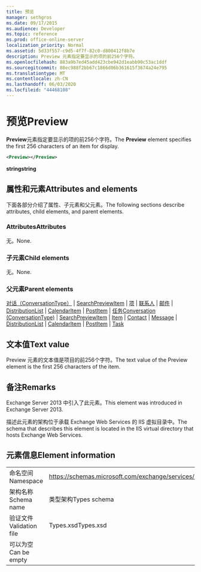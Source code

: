 ```yaml
---
title: 预览
manager: sethgros
ms.date: 09/17/2015
ms.audience: Developer
ms.topic: reference
ms.prod: office-online-server
localization_priority: Normal
ms.assetid: 5d33f557-c9d5-4f7f-82c0-d800412f8b7e
description: Preview 元素指定要显示的项的前256个字符。
ms.openlocfilehash: 883a9b7ed45add423cbe942d1eabb90c53ac1ddf
ms.sourcegitcommit: 88ec988f2bb67c1866d06b361615f3674a24e795
ms.translationtype: MT
ms.contentlocale: zh-CN
ms.lasthandoff: 06/03/2020
ms.locfileid: "44468108"
---
```

# <a name="preview"></a><span data-ttu-id="e0213-103">预览</span><span class="sxs-lookup"><span data-stu-id="e0213-103">Preview</span></span>

<span data-ttu-id="e0213-104">**Preview**元素指定要显示的项的前256个字符。</span><span class="sxs-lookup"><span data-stu-id="e0213-104">The **Preview** element specifies the first 256 characters of an item for display.</span></span> 
  
```XML
<Preview></Preview>
```

 <span data-ttu-id="e0213-105">**string**</span><span class="sxs-lookup"><span data-stu-id="e0213-105">**string**</span></span>
## <a name="attributes-and-elements"></a><span data-ttu-id="e0213-106">属性和元素</span><span class="sxs-lookup"><span data-stu-id="e0213-106">Attributes and elements</span></span>

<span data-ttu-id="e0213-107">下面各部分介绍了属性、子元素和父元素。</span><span class="sxs-lookup"><span data-stu-id="e0213-107">The following sections describe attributes, child elements, and parent elements.</span></span>
  
### <a name="attributes"></a><span data-ttu-id="e0213-108">Attributes</span><span class="sxs-lookup"><span data-stu-id="e0213-108">Attributes</span></span>

<span data-ttu-id="e0213-109">无。</span><span class="sxs-lookup"><span data-stu-id="e0213-109">None.</span></span>
  
### <a name="child-elements"></a><span data-ttu-id="e0213-110">子元素</span><span class="sxs-lookup"><span data-stu-id="e0213-110">Child elements</span></span>

<span data-ttu-id="e0213-111">无。</span><span class="sxs-lookup"><span data-stu-id="e0213-111">None.</span></span>
  
### <a name="parent-elements"></a><span data-ttu-id="e0213-112">父元素</span><span class="sxs-lookup"><span data-stu-id="e0213-112">Parent elements</span></span>

<span data-ttu-id="e0213-113">[对话（ConversationType）](conversation-conversationtype.md)  | [SearchPreviewItem](searchpreviewitem.md)  | [项](item.md)  | [联系人](contact.md)  | [邮件](message-ex15websvcsotherref.md)  | [DistributionList](distributionlist.md)  | [CalendarItem](calendaritem.md)  | [PostItem](postitem.md)  | [任务](task.md)</span><span class="sxs-lookup"><span data-stu-id="e0213-113">[Conversation (ConversationType)](conversation-conversationtype.md) | [SearchPreviewItem](searchpreviewitem.md) | [Item](item.md) | [Contact](contact.md) | [Message](message-ex15websvcsotherref.md) | [DistributionList](distributionlist.md) | [CalendarItem](calendaritem.md) | [PostItem](postitem.md) | [Task](task.md)</span></span>
  
## <a name="text-value"></a><span data-ttu-id="e0213-114">文本值</span><span class="sxs-lookup"><span data-stu-id="e0213-114">Text value</span></span>

<span data-ttu-id="e0213-115">Preview 元素的文本值是项目的前256个字符。</span><span class="sxs-lookup"><span data-stu-id="e0213-115">The text value of the Preview element is the first 256 characters of the item.</span></span>
  
## <a name="remarks"></a><span data-ttu-id="e0213-116">备注</span><span class="sxs-lookup"><span data-stu-id="e0213-116">Remarks</span></span>

<span data-ttu-id="e0213-117">Exchange Server 2013 中引入了此元素。</span><span class="sxs-lookup"><span data-stu-id="e0213-117">This element was introduced in Exchange Server 2013.</span></span>
  
<span data-ttu-id="e0213-118">描述此元素的架构位于承载 Exchange Web Services 的 IIS 虚拟目录中。</span><span class="sxs-lookup"><span data-stu-id="e0213-118">The schema that describes this element is located in the IIS virtual directory that hosts Exchange Web Services.</span></span>
  
## <a name="element-information"></a><span data-ttu-id="e0213-119">元素信息</span><span class="sxs-lookup"><span data-stu-id="e0213-119">Element information</span></span>

|||
|:-----|:-----|
|<span data-ttu-id="e0213-120">命名空间</span><span class="sxs-lookup"><span data-stu-id="e0213-120">Namespace</span></span>  <br/> |https://schemas.microsoft.com/exchange/services/2006/types  <br/> |
|<span data-ttu-id="e0213-121">架构名称</span><span class="sxs-lookup"><span data-stu-id="e0213-121">Schema name</span></span>  <br/> |<span data-ttu-id="e0213-122">类型架构</span><span class="sxs-lookup"><span data-stu-id="e0213-122">Types schema</span></span>  <br/> |
|<span data-ttu-id="e0213-123">验证文件</span><span class="sxs-lookup"><span data-stu-id="e0213-123">Validation file</span></span>  <br/> |<span data-ttu-id="e0213-124">Types.xsd</span><span class="sxs-lookup"><span data-stu-id="e0213-124">Types.xsd</span></span>  <br/> |
|<span data-ttu-id="e0213-125">可以为空</span><span class="sxs-lookup"><span data-stu-id="e0213-125">Can be empty</span></span>  <br/> ||
   

